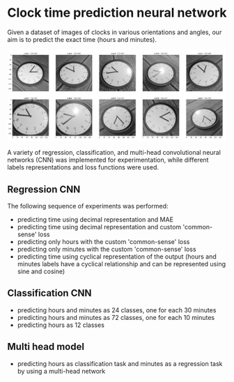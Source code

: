 # Clock time prediction neural network

Given a dataset of images of clocks in various orientations and angles, our aim is to predict the exact time (hours and minutes). 

![](clocks_sample.png)

A variety of regression, classification, and multi-head convolutional neural networks (CNN) was implemented for experimentation, while different labels representations and loss functions were used.

## Regression CNN
The following sequence of experiments was performed:
- predicting time using decimal representation and MAE
- predicting time using decimal representation and custom 'common-sense' loss
- predicting only hours with the custom 'common-sense' loss
- predicting only minutes with the custom 'common-sense' loss
- predicting time using cyclical representation of the output (hours and minutes labels have a cyclical relationship and can be represented using sine and cosine)

## Classification CNN
- predicting hours and minutes as 24 classes, one for each 30 minutes
- predicting hours and minutes as 72 classes, one for each 10 minutes
- predicting hours as 12 classes

## Multi head model
- predicting hours as classification task and minutes as a regression task by using a multi-head network